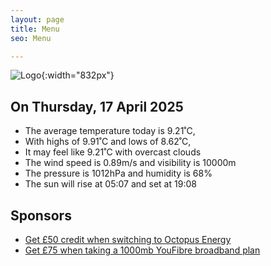 ```yaml
---
layout: page
title: Menu
seo: Menu

---
```


![Logo](/images/logo.jpg){:width="832px"}

<!-- weather_marker starts -->
## On Thursday, 17 April 2025

- The average temperature today is 9.21˚C,
- With highs of 9.91˚C and lows of 8.62˚C,
- It may feel like 9.21˚C with overcast clouds
- The wind speed is 0.89m/s and visibility is 10000m
- The pressure is 1012hPa and humidity is 68%
- The sun will rise at 05:07 and set at 19:08

<!-- weather_marker ends -->

## Sponsors

- [Get £50 credit when switching to Octopus Energy](https://bit.ly/3oD1nnS)
- [Get £75 when taking a 1000mb YouFibre broadband plan](https://aklam.io/91zWhU?)



